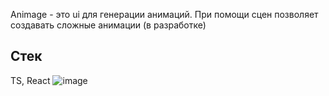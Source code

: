 Animage - это ui для генерации анимаций.
При помощи сцен позволяет создавать сложные анимации (в разработке)

## Стек
TS, React
![image](https://user-images.githubusercontent.com/81359836/222064053-3483223f-3a97-47cf-aa7f-e293c046542f.png)
